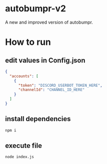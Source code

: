 # autobumpr-v2

A new and improved version of autobumpr.

# How to run

## edit values in Config.json

```json
{
  "accounts": [
    {
      "token": "DISCORD_USERBOT_TOKEN_HERE",
      "channelId": "CHANNEL_ID_HERE"
    }
  ]
}
```

## install dependencies
```bash
npm i
```

## execute file
```bash
node index.js
```

